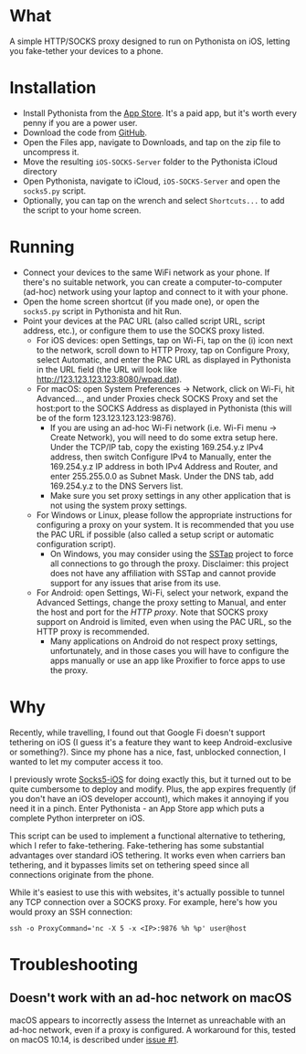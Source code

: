 # What

A simple HTTP/SOCKS proxy designed to run on Pythonista on iOS, letting you fake-tether your devices to a phone. 

# Installation

- Install Pythonista from the [App Store](https://apps.apple.com/us/app/pythonista-3/id1085978097). It's a paid app, but it's worth every penny if you are a power user.
- Download the code from [GitHub](https://github.com/nneonneo/iOS-SOCKS-Server/archive/master.zip).
- Open the Files app, navigate to Downloads, and tap on the zip file to uncompress it.
- Move the resulting `iOS-SOCKS-Server` folder to the Pythonista iCloud directory
- Open Pythonista, navigate to iCloud, `iOS-SOCKS-Server` and open the `socks5.py` script.
- Optionally, you can tap on the wrench and select `Shortcuts...` to add the script to your home screen. 

# Running

- Connect your devices to the same WiFi network as your phone. If there's no suitable network, you can create a computer-to-computer (ad-hoc) network using your laptop and connect to it with your phone.
- Open the home screen shortcut (if you made one), or open the `socks5.py` script in Pythonista and hit Run. 
- Point your devices at the PAC URL (also called script URL, script address, etc.), or configure them to use the SOCKS proxy listed.
    - For iOS devices: open Settings, tap on Wi-Fi, tap on the (i) icon next to the network, scroll down to HTTP Proxy, tap on Configure Proxy, select Automatic, and enter the PAC URL as displayed in Pythonista in the URL field (the URL will look like http://123.123.123.123:8080/wpad.dat).
    - For macOS: open System Preferences -> Network, click on Wi-Fi, hit Advanced..., and under Proxies check SOCKS Proxy and set the host:port to the SOCKS Address as displayed in Pythonista (this will be of the form 123.123.123.123:9876).
        - If you are using an ad-hoc Wi-Fi network (i.e. Wi-Fi menu -> Create Network), you will need to do some extra setup here. Under the TCP/IP tab, copy the existing 169.254.y.z IPv4 address, then switch Configure IPv4 to Manually, enter the 169.254.y.z IP address in both IPv4 Address and Router, and enter 255.255.0.0 as Subnet Mask. Under the DNS tab, add 169.254.y.z to the DNS Servers list.
        - Make sure you set proxy settings in any other application that is not using the system proxy settings.
    - For Windows or Linux, please follow the appropriate instructions for configuring a proxy on your system. It is recommended that you use the PAC URL if possible (also called a setup script or automatic configuration script).
        - On Windows, you may consider using the [SSTap](https://sourceforge.net/projects/sstap/) project to force all connections to go through the proxy. Disclaimer: this project does not have any affiliation with SSTap and cannot provide support for any issues that arise from its use.
    - For Android: open Settings, Wi-Fi, select your network, expand the Advanced Settings, change the proxy setting to Manual, and enter the host and port for the *HTTP proxy*. Note that SOCKS proxy support on Android is limited, even when using the PAC URL, so the HTTP proxy is recommended.
        - Many applications on Android do not respect proxy settings, unfortunately, and in those cases you will have to configure the apps manually or use an app like Proxifier to force apps to use the proxy.

# Why

Recently, while travelling, I found out that Google Fi doesn't support tethering on iOS (I guess it's a feature they want to keep Android-exclusive or something?). Since my phone has a nice, fast, unblocked connection, I wanted to let my computer access it too.

I previously wrote [Socks5-iOS](https://github.com/nneonneo/socks5-ios) for doing exactly this, but it turned out to be quite cumbersome to deploy and modify. Plus, the app expires frequently (if you don't have an iOS developer account), which makes it annoying if you need it in a pinch. Enter Pythonista - an App Store app which puts a complete Python interpreter on iOS.

This script can be used to implement a functional alternative to tethering, which I refer to fake-tethering. Fake-tethering has some substantial advantages over standard iOS tethering. It works even when carriers ban tethering, and it bypasses limits set on tethering speed since all connections originate from the phone.

While it's easiest to use this with websites, it's actually possible to tunnel any TCP connection over a SOCKS proxy. For example, here's how you would proxy an SSH connection:

`ssh -o ProxyCommand='nc -X 5 -x <IP>:9876 %h %p' user@host`

# Troubleshooting

## Doesn't work with an ad-hoc network on macOS

macOS appears to incorrectly assess the Internet as unreachable with an ad-hoc network, even if a proxy is configured. A workaround for this, tested on macOS 10.14, is described under [issue #1](https://github.com/nneonneo/iOS-SOCKS-Server/issues/1#issuecomment-583989079).
